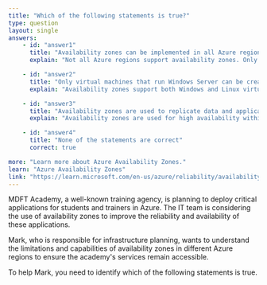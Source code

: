 ```yaml
---
title: "Which of the following statements is true?"
type: question
layout: single
answers:
    - id: "answer1"
      title: "Availability zones can be implemented in all Azure regions"
      explain: "Not all Azure regions support availability zones. Only selected Azure regions provide availability zones, which are separated groups of datacenters within a region."

    - id: "answer2"
      title: "Only virtual machines that run Windows Server can be created in availability zones"
      explain: "Availability zones support both Windows and Linux virtual machines, as well as many other Azure services. The operating system type does not determine whether a resource can use availability zones."

    - id: "answer3"
      title: "Availability zones are used to replicate data and applications to multiple regions"
      explain: "Availability zones are used for high availability within a single region, not across multiple regions. They are physically separate datacenters within the same region, typically separated by several kilometers but within 100km."

    - id: "answer4"
      title: "None of the statements are correct"
      correct: true

more: "Learn more about Azure Availability Zones."
learn: "Azure Availability Zones"
link: "https://learn.microsoft.com/en-us/azure/reliability/availability-zones-overview"
---
```

MDFT Academy, a well-known training agency, is planning to deploy critical applications for students and trainers in Azure. The IT team is considering the use of availability zones to improve the reliability and availability of these applications.

Mark, who is responsible for infrastructure planning, wants to understand the limitations and capabilities of availability zones in different Azure regions to ensure the academy's services remain accessible.

To help Mark, you need to identify which of the following statements is true.
